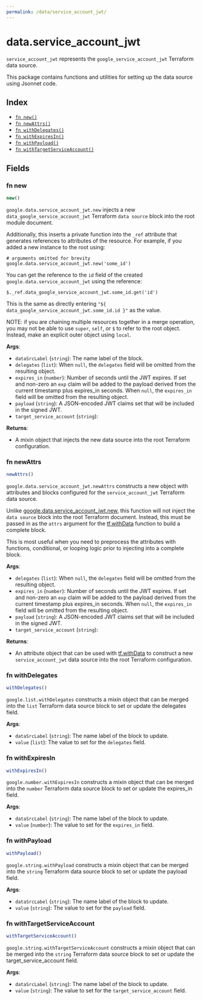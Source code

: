```yaml
---
permalink: /data/service_account_jwt/
---
```


# data.service_account_jwt

`service_account_jwt` represents the `google_service_account_jwt` Terraform data source.



This package contains functions and utilities for setting up the data source using Jsonnet code.


## Index

* [`fn new()`](#fn-new)
* [`fn newAttrs()`](#fn-newattrs)
* [`fn withDelegates()`](#fn-withdelegates)
* [`fn withExpiresIn()`](#fn-withexpiresin)
* [`fn withPayload()`](#fn-withpayload)
* [`fn withTargetServiceAccount()`](#fn-withtargetserviceaccount)

## Fields

### fn new

```ts
new()
```


`google.data.service_account_jwt.new` injects a new `data_google_service_account_jwt` Terraform `data source`
block into the root module document.

Additionally, this inserts a private function into the `_ref` attribute that generates references to attributes of the
resource. For example, if you added a new instance to the root using:

    # arguments omitted for brevity
    google.data.service_account_jwt.new('some_id')

You can get the reference to the `id` field of the created `google.data.service_account_jwt` using the reference:

    $._ref.data_google_service_account_jwt.some_id.get('id')

This is the same as directly entering `"${ data_google_service_account_jwt.some_id.id }"` as the value.

NOTE: if you are chaining multiple resources together in a merge operation, you may not be able to use `super`, `self`,
or `$` to refer to the root object. Instead, make an explicit outer object using `local`.

**Args**:
  - `dataSrcLabel` (`string`): The name label of the block.
  - `delegates` (`list`):  When `null`, the `delegates` field will be omitted from the resulting object.
  - `expires_in` (`number`): Number of seconds until the JWT expires. If set and non-zero an `exp` claim will be added to the payload derived from the current timestamp plus expires_in seconds. When `null`, the `expires_in` field will be omitted from the resulting object.
  - `payload` (`string`): A JSON-encoded JWT claims set that will be included in the signed JWT.
  - `target_service_account` (`string`): 

**Returns**:
- A mixin object that injects the new data source into the root Terraform configuration.


### fn newAttrs

```ts
newAttrs()
```


`google.data.service_account_jwt.newAttrs` constructs a new object with attributes and blocks configured for the `service_account_jwt`
Terraform data source.

Unlike [google.data.service_account_jwt.new](#fn-service_account_jwtnew), this function will not inject the `data source`
block into the root Terraform document. Instead, this must be passed in as the `attrs` argument for the
[tf.withData](https://github.com/tf-libsonnet/core/tree/main/docs#fn-withdata) function to build a complete block.

This is most useful when you need to preprocess the attributes with functions, conditional, or looping logic prior to
injecting into a complete block.

**Args**:
  - `delegates` (`list`):  When `null`, the `delegates` field will be omitted from the resulting object.
  - `expires_in` (`number`): Number of seconds until the JWT expires. If set and non-zero an `exp` claim will be added to the payload derived from the current timestamp plus expires_in seconds. When `null`, the `expires_in` field will be omitted from the resulting object.
  - `payload` (`string`): A JSON-encoded JWT claims set that will be included in the signed JWT.
  - `target_service_account` (`string`): 

**Returns**:
  - An attribute object that can be used with [tf.withData](https://github.com/tf-libsonnet/core/tree/main/docs#fn-withdata) to construct a new `service_account_jwt` data source into the root Terraform configuration.


### fn withDelegates

```ts
withDelegates()
```

`google.list.withDelegates` constructs a mixin object that can be merged into the `list`
Terraform data source block to set or update the delegates field.



**Args**:
  - `dataSrcLabel` (`string`): The name label of the block to update.
  - `value` (`list`): The value to set for the `delegates` field.


### fn withExpiresIn

```ts
withExpiresIn()
```

`google.number.withExpiresIn` constructs a mixin object that can be merged into the `number`
Terraform data source block to set or update the expires_in field.



**Args**:
  - `dataSrcLabel` (`string`): The name label of the block to update.
  - `value` (`number`): The value to set for the `expires_in` field.


### fn withPayload

```ts
withPayload()
```

`google.string.withPayload` constructs a mixin object that can be merged into the `string`
Terraform data source block to set or update the payload field.



**Args**:
  - `dataSrcLabel` (`string`): The name label of the block to update.
  - `value` (`string`): The value to set for the `payload` field.


### fn withTargetServiceAccount

```ts
withTargetServiceAccount()
```

`google.string.withTargetServiceAccount` constructs a mixin object that can be merged into the `string`
Terraform data source block to set or update the target_service_account field.



**Args**:
  - `dataSrcLabel` (`string`): The name label of the block to update.
  - `value` (`string`): The value to set for the `target_service_account` field.
